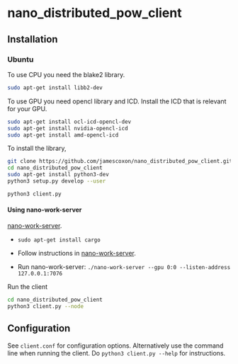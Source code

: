 # nano_distributed_pow_client

## Installation

### Ubuntu
To use CPU you need the blake2 library.
```bash
sudo apt-get install libb2-dev
```

To use GPU you need opencl library and ICD. Install the ICD that is relevant for your GPU.
```bash
sudo apt-get install ocl-icd-opencl-dev
sudo apt-get install nvidia-opencl-icd
sudo apt-get install amd-opencl-icd
```

To install the library,
```bash
git clone https://github.com/jamescoxon/nano_distributed_pow_client.git`
cd nano_distributed_pow_client
sudo apt-get install python3-dev
python3 setup.py develop --user

python3 client.py
```

#### Using nano-work-server

[nano-work-server](https://github.com/nanocurrency/nano-work-server/tree/master).

- `sudo apt-get install cargo`

- Follow instructions in [nano-work-server](https://github.com/nanocurrency/nano-work-server/tree/master).

- Run nano-work-server: `./nano-work-server --gpu 0:0 --listen-address 127.0.0.1:7076`

Run the client

```bash
cd nano_distributed_pow_client
python3 client.py --node
```

## Configuration

See `client.conf` for configuration options. Alternatively use the command line when running the client. Do `python3 client.py --help` for instructions.
